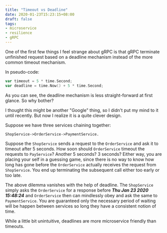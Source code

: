 ```yaml
---
title: "Timeout vs Deadline"
date: 2020-01-23T15:23:15+08:00
draft: false
tags:
- microservice
- resilience
- gRPC
---
```


One of the first few things I feel strange about gRPC is that gRPC terminate unfinished request based on a deadline mechanism instead of the more common timeout mechanism.

In pseudo-code:
```go
var timeout = 5 * time.Second;
var deadline = time.Now() + 5 * time.Second;
```
As you can see, the deadline mechanism is less straight-forward at first glance. So why bother?

I thought this might be another "Google" thing, so I didn't put my mind to it until recently. But now I realize it is a quite clever design.

Suppose we have three services chaining together:

```
ShopService->OrderService->PaymentService.
```

Suppose the `ShopService` sends a request to the `OrderService` and ask it to timeout after 5 seconds. How soon should `OrderService` timeout the requests to `PayService`? Another 5 seconds? 3 seconds? Either way, you are placing your self in a guessing game, since there is no way to know how long has gone before the `OrderService` actually receives the request from `ShopService`. You end up terminating the subsequent call either too early or too late.

The above dilemma vanishes with the help of deadline.  The `ShopService` simply asks the `OrderService` for a response before ***Thu Jan 23 2020 15:48:24*** and `OrderService` then can mindlessly obey and ask the same to `PaymentService`. You are guaranteed only the necessary period of waiting will be happen between services so long they have a consistent notion of time.

While a little bit unintuitive, deadlines are more microservice friendly than timeouts.







